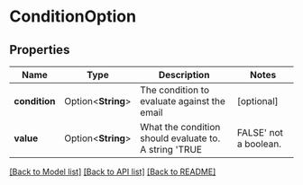 # ConditionOption

## Properties

Name | Type | Description | Notes
------------ | ------------- | ------------- | -------------
**condition** | Option<**String**> | The condition to evaluate against the email | [optional]
**value** | Option<**String**> | What the condition should evaluate to. A string 'TRUE|FALSE' not a boolean. | [optional]

[[Back to Model list]](../README#documentation-for-models) [[Back to API list]](../README#documentation-for-api-endpoints) [[Back to README]](../README)


